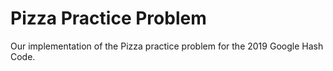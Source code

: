 # Pizza Practice Problem

Our implementation of the Pizza practice problem for the 2019 Google Hash Code.
